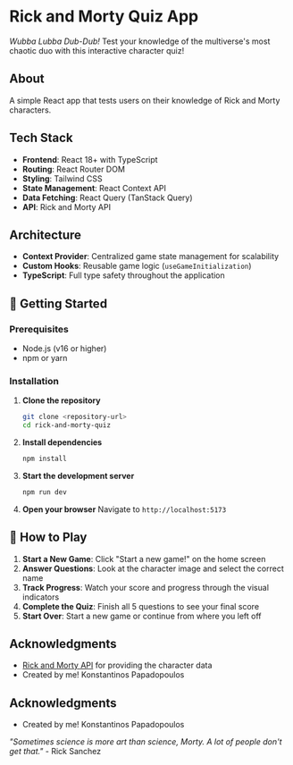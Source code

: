 <!-- # Rick and Morty quiz app

<ins> </ins>

A simple React app that tests users on their knowledge of Rick
and Morty characters.

-Used Context provider for better scalability instead of state management on the game
-created customHook for game management (loading charactes, restart game, etc) attached to the context

# To install

Just run:
_npm install_

# Libraries Used

react-router-dom
tailwindcss -->

# Rick and Morty Quiz App

_Wubba Lubba Dub-Dub!_ Test your knowledge of the multiverse's most chaotic duo with this interactive character quiz!

## About

A simple React app that tests users on their knowledge of Rick
and Morty characters.

## Tech Stack

- **Frontend**: React 18+ with TypeScript
- **Routing**: React Router DOM
- **Styling**: Tailwind CSS
- **State Management**: React Context API
- **Data Fetching**: React Query (TanStack Query)
- **API**: Rick and Morty API

## Architecture

- **Context Provider**: Centralized game state management for scalability
- **Custom Hooks**: Reusable game logic (`useGameInitialization`)
- **TypeScript**: Full type safety throughout the application

## 🚀 Getting Started

### Prerequisites

- Node.js (v16 or higher)
- npm or yarn

### Installation

1. **Clone the repository**

   ```bash
   git clone <repository-url>
   cd rick-and-morty-quiz
   ```

2. **Install dependencies**

   ```bash
   npm install
   ```

3. **Start the development server**

   ```bash
   npm run dev
   ```

4. **Open your browser**
   Navigate to `http://localhost:5173`

## 🎯 How to Play

1. **Start a New Game**: Click "Start a new game!" on the home screen
2. **Answer Questions**: Look at the character image and select the correct name
3. **Track Progress**: Watch your score and progress through the visual indicators
4. **Complete the Quiz**: Finish all 5 questions to see your final score
5. **Start Over**: Start a new game or continue from where you left off

## Acknowledgments

- [Rick and Morty API](https://rickandmortyapi.com/) for providing the character data
- Created by me! Konstantinos Papadopoulos

## Acknowledgments

- Created by me! Konstantinos Papadopoulos

_"Sometimes science is more art than science, Morty. A lot of people don't get that."_ - Rick Sanchez
